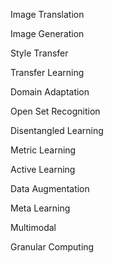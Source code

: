 Image Translation

Image Generation

Style Transfer

Transfer Learning

Domain Adaptation

Open Set Recognition

Disentangled Learning

Metric Learning

Active Learning 

Data Augmentation

Meta Learning

Multimodal

Granular Computing
